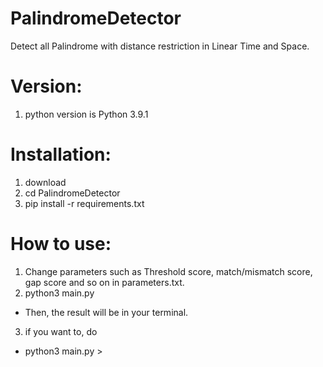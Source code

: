 # PalindromeDetector
Detect all Palindrome with distance restriction in Linear Time and Space.


# Version:
1. python version is Python 3.9.1

# Installation:
1. download 
2. cd PalindromeDetector
3. pip install -r requirements.txt


# How to use:
1. Change parameters such as Threshold score, match/mismatch score, gap score and so on in parameters.txt.
2. python3 main.py <your fasta file path>
  - Then, the result will be in your terminal.
3. if you want to, do 
  - python3 main.py <your fasta file path> > <output file path>
